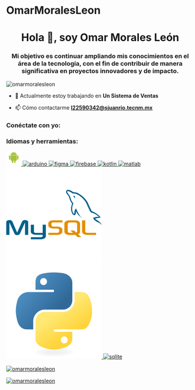 # OmarMoralesLeon

<h1 align="center">Hola 👋, soy Omar Morales León</h1>
<h3 align="center">Mi objetivo es continuar ampliando mis conocimientos en el área de la tecnología, con el fin de contribuir de manera significativa en proyectos innovadores y de impacto.</h3>

<p align="left"> <img src="https://komarev.com/ghpvc/?username=omarmoralesleon&label=Profile%20views&color=0e75b6&style=flat" alt="omarmoralesleon " /> </p>

- 🔭 Actualmente estoy trabajando en **Un Sistema de Ventas**

- 📫 Cómo contactarme **l22590342@sjuanrio.tecnm.mx**

<h3 align="left">Conéctate con yo:</h3>
<p align="left">
</p>

<h3 align="left">Idiomas y herramientas:</h3>
<p align="left"> <a href="https://developer.android.com" target="_blank" rel="noreferrer"> <img src="https://raw.githubusercontent.com/devicons/devicon/master/icons/android/android-original-wordmark.svg" alt="android" width="40" height="40"/> </a> <a href="https://www.arduino.cc/" target="_blank" rel="noreferrer"> <img src="https://cdn.worldvectorlogo.com/logos/arduino-1.svg" alt="arduino" width="40" height="40"/> </a> <a href="https://www.figma.com/" target="_blank" rel="noreferrer"> <img src="https://www.vectorlogo.zone/logos/figma/figma-icon.svg" alt="figma" ancho="40" alto="40"/> </a> <a href="https://firebase.google.com/" target="_blank" rel="noreferrer"> <img src="https://www.vectorlogo.zone/logos/firebase/firebase-icon.svg" alt="firebase" ancho="40" alto="40"/> </a> <a href="https://kotlinlang.org" target="_blank" rel="noreferrer"> <img src="https://www.vectorlogo.zone/logos/kotlinlang/kotlinlang-icon.svg" alt="kotlin" ancho="40" alto="40"/> </a> <a href="https://www.mathworks.com/" target="_blank" rel="noreferrer"> <img src="https://upload.wikimedia.org/wikipedia/commons/2/21/Matlab_Logo.png" alt="matlab" ancho="40" alto="40"/> </a> <a href="https://www.mysql.com/" target="_blank" rel="noreferrer"> <img src="https://raw.githubusercontent.com/devicons/devicon/master/icons/mysql/mysql-original-wordmark.svg" alt="mysql" ancho="40" alto="40"/> </a> <a href="https://www.python.org" target="_blank" rel="noreferrer"> <img src="https://raw.githubusercontent.com/devicons/devicon/master/icons/python/python-original.svg" alt="python" ancho="40" alto="40"/> </a> <a href="https://www.sqlite.org/" target="_blank" rel="noreferrer"> <img src="https://www.vectorlogo.zone/logos/sqlite/sqlite-icon.svg" alt="sqlite" width="40" height="40"/> </a> <a href="https://www.wxwidgets.

<img align="left" src="https://github-readme-stats.vercel.app/api/top-langs?username=omarmoralesleon&show_icons=true&locale=es&layout=compact" alt="omarmoralesleon" /></p> <p>

 <img align="center" src="https://github-readme-stats.vercel.app/api?username=omarmoralesleon&show_icons=true&locale=es" alt="omarmoralesleon" /></p>

<p><img align="center" src="https://github-readme-streak-stats.herokuapp.com/?user=omarmoralesleon&" alt="omarmoralesleon" /></p>






